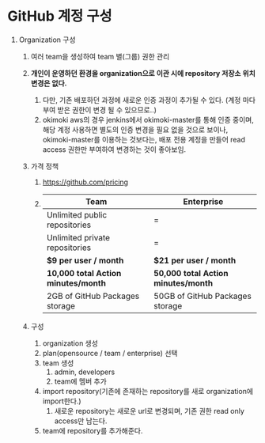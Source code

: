 # GitHub 계정 구성

1. Organization 구성
   1. 여러 team을 생성하여 team 별(그룹) 권한 관리
   2. **개인이 운영하던 환경을 organization으로 이관 시에 repository 저장소 위치 변경은 없다.**
      1. 다만, 기존 배포하던 과정에 새로운 인증 과정이 추가될 수 있다. (계정 마다 부여 받은 권한이 변경 될 수 있으므로..)
      2. okimoki aws의 경우 jenkins에서 okimoki-master를 통해 인증 중이며, 해당 계정 사용하면 별도의 인증 변경을 필요 없을 것으로 보이나, okimoki-master를 이용하는 것보다는, 배포 전용 계정을 만들어 read access 권한만 부여하여 변경하는 것이 좋아보임.

   3. 가격 정책
      1. https://github.com/pricing
      2. |Team                                   | Enterprise|
         |---------------------------------------|----------------------------|
         |Unlimited public repositories|=|
         |Unlimited private repositories|=|
         |**$9 per user / month**                    |**$21 per user / month**|
         |**10,000 total Action minutes/month**|**50,000 total Action minutes/month**|
         |2GB of GitHub Packages storage         | 50GB of GitHub Packages storage|

   4. 구성
      1. organization 생성
      2. plan(opensource / team / enterprise) 선택
      3. team 생성
         1.  admin, developers
         2.  team에 멤버 추가
      4. import repository(기존에 존재하는 repository를 새로 organization에 import한다.)
         1. 새로운 repository는 새로운 url로 변경되며, 기존 권한 read only access만 남는다.
      5. team에 repository를 추가해준다.
